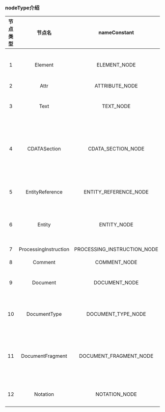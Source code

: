 ### nodeType介绍

节点类型 | 节点名| nameConstant |nodeName返回 | nodeValue返回 | 描述 |子节点
:---:|:---: | :---: | :---: | :---: | :---: | :---:
1 | Element | ELEMENT_NODE | 元素名 | null | 代表元素 | Element, Text, Comment, ProcessingInstruction, CDATASection, EntityReference
2 | Attr | ATTRIBUTE_NODE | 属性名 | 属性值 | 代表属性 | Text, EntityReference
3 | Text | TEXT_NODE | #test | 节点的内容 | 代表元素或属性中的文本内容 | None
4 | CDATASection | CDATA_SECTION_NODE | #cdata-section | 节点的内容 | 代表文档中的 CDATA 部分（不会由解析器解析的文本）| None
5 | EntityReference | ENTITY_REFERENCE_NODE | 实体引用名称 | null | 代表实体引用 | Element, ProcessingInstruction, Comment, Text, CDATASection, EntityReference
6 | Entity | ENTITY_NODE | 实体名称	| null | 代表实体 | Element, ProcessingInstruction, Comment, Text, CDATASection, EntityReference
7 | ProcessingInstruction | PROCESSING_INSTRUCTION_NODE | target | 节点的内容 | 代表处理指令 | None
8 | Comment | COMMENT_NODE | #comment | 注释文本 | 代表注释 | None
9 | Document | DOCUMENT_NODE | #document | null | 代表整个文档（DOM 树的根节点） | Element, ProcessingInstruction, Comment, DocumentType
10| DocumentType | DOCUMENT_TYPE_NODE | 文档类型名称 | null | 向为文档定义的实体提供接口 | None
11| DocumentFragment | DOCUMENT_FRAGMENT_NODE | #document片段 | null | 代表轻量级的 Document 对象，能够容纳文档的某个部分 | Element, ProcessingInstruction, Comment, Text, CDATASection, EntityReference
12| Notation | NOTATION_NODE | 符号名称 | null | 代表 DTD 中声明的符号 | None